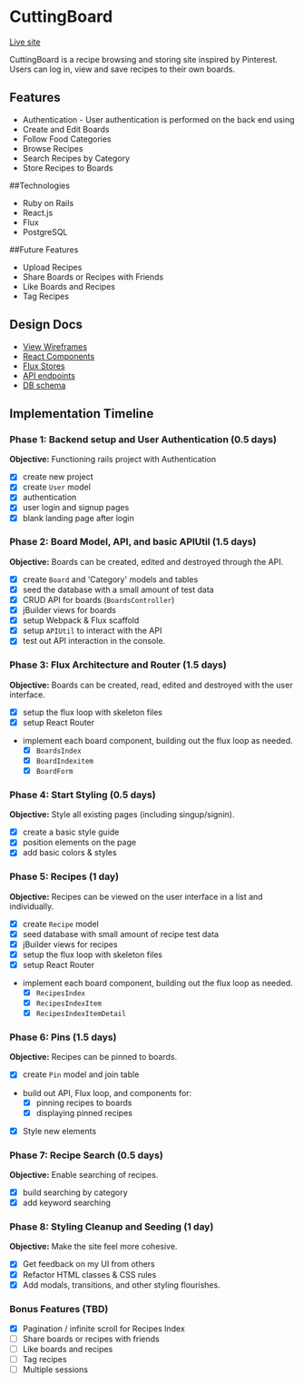 # CuttingBoard

[Live site][link] 

[link]: http://www.cuttingboard.me/

CuttingBoard is a recipe browsing and storing site inspired by Pinterest. Users can log in, view and save recipes to their own boards. 

[homeScreen]: ./docs/screenshots/HomePage.png

## Features

* Authentication - User authentication is performed on the back end using 
* Create and Edit Boards
* Follow Food Categories
* Browse Recipes
* Search Recipes by Category
* Store Recipes to Boards

##Technologies
* Ruby on Rails
* React.js
* Flux
* PostgreSQL

##Future Features
* Upload Recipes
* Share Boards or Recipes with Friends
* Like Boards and Recipes
* Tag Recipes

## Design Docs
* [View Wireframes][views]
* [React Components][components]
* [Flux Stores][stores]
* [API endpoints][api-endpoints]
* [DB schema][schema]

[views]: ./docs/views.md
[components]: ./docs/components.md
[stores]: ./docs/stores.md
[api-endpoints]: ./docs/api-endpoints.md
[schema]: ./docs/schema.md

## Implementation Timeline

### Phase 1: Backend setup and User Authentication (0.5 days)

**Objective:** Functioning rails project with Authentication

- [x] create new project
- [x] create `User` model
- [x] authentication
- [x] user login and signup pages
- [x] blank landing page after login

### Phase 2: Board Model, API, and basic APIUtil (1.5 days)

**Objective:** Boards can be created, edited and destroyed through
the API.

- [x] create `Board` and 'Category' models and tables
- [x] seed the database with a small amount of test data
- [x] CRUD API for boards (`BoardsController`)
- [x] jBuilder views for boards
- [x] setup Webpack & Flux scaffold
- [x] setup `APIUtil` to interact with the API
- [x] test out API interaction in the console.

### Phase 3: Flux Architecture and Router (1.5 days)

**Objective:** Boards can be created, read, edited and destroyed with the
user interface.

- [x] setup the flux loop with skeleton files
- [x] setup React Router
- implement each board component, building out the flux loop as needed.
  - [x] `BoardsIndex`
  - [x] `BoardIndexitem`
  - [x] `BoardForm`

### Phase 4: Start Styling (0.5 days)

**Objective:** Style all existing pages (including singup/signin).

- [x] create a basic style guide
- [x] position elements on the page
- [x] add basic colors & styles

### Phase 5: Recipes (1 day)

**Objective:** Recipes can be viewed on the user interface in a list and individually. 

- [x] create `Recipe` model
- [x] seed database with small amount of recipe test data
- [x] jBuilder views for recipes
- [x] setup the flux loop with skeleton files
- [x] setup React Router
- implement each board component, building out the flux loop as needed.
  - [x] `RecipesIndex`
  - [x] `RecipesIndexItem`
  - [x] `RecipesIndexItemDetail`

### Phase 6: Pins (1.5 days)

**Objective:** Recipes can be pinned to boards. 

- [x] create `Pin` model and join table
- build out API, Flux loop, and components for:
  - [x] pinning recipes to boards
  - [x] displaying pinned recipes
- [x] Style new elements

### Phase 7: Recipe Search (0.5 days)

**Objective:** Enable searching of recipes.

- [x] build searching by category
- [x] add keyword searching

### Phase 8: Styling Cleanup and Seeding (1 day)

**Objective:** Make the site feel more cohesive.

- [x] Get feedback on my UI from others
- [x] Refactor HTML classes & CSS rules
- [x] Add modals, transitions, and other styling flourishes.

### Bonus Features (TBD)
- [x] Pagination / infinite scroll for Recipes Index
- [ ] Share boards or recipes with friends
- [ ] Like boards and recipes
- [ ] Tag recipes
- [ ] Multiple sessions

[phase-one]: ./docs/phases/phase1.md
[phase-two]: ./docs/phases/phase2.md
[phase-three]: ./docs/phases/phase3.md
[phase-four]: ./docs/phases/phase4.md
[phase-five]: ./docs/phases/phase5.md
